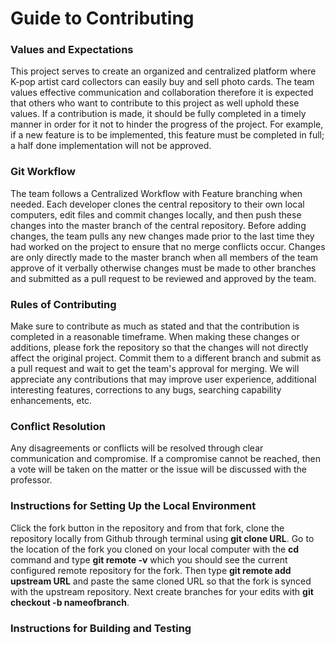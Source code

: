 # Guide to Contributing

### Values and Expectations
This project serves to create an organized and centralized platform where K-pop artist card collectors can easily buy and sell photo cards. The team values effective communication and collaboration therefore it is expected that others who want to contribute to this project as well uphold these values. If a contribution is made, it should be fully completed in a timely manner in order for it not to hinder the progress of the project. For example, if a new feature is to be implemented, this feature must be completed in full; a half done implementation will not be approved.

### Git Workflow
The team follows a Centralized Workflow with Feature branching when needed. Each developer clones the central repository to their own local computers, edit files and commit changes locally, and then push these changes into the master branch of the central repository. Before adding changes, the team pulls any new changes made prior to the last time they had worked on the project to ensure that no merge conflicts occur. Changes are only directly made to the master branch when all members of the team approve of it verbally otherwise changes must be made to other branches and submitted as a pull request to be reviewed and approved by the team.  

### Rules of Contributing
Make sure to contribute as much as stated and that the contribution is completed in a reasonable timeframe. When making these changes or additions, please fork the repository so that the changes will not directly affect the original project. Commit them to a different branch and submit as a pull request and wait to get the team's approval for merging. We will appreciate any contributions that may improve user experience, additional interesting features, corrections to any bugs, searching capability enhancements, etc.

### Conflict Resolution
Any disagreements or conflicts will be resolved through clear communication and compromise. If a compromise cannot be reached, then a vote will be taken on the matter or the issue will be discussed with the professor.

### Instructions for Setting Up the Local Environment
Click the fork button in the repository and from that fork, clone the repository locally from Github through terminal using **git clone URL**. Go to the location of the fork you cloned on your local computer with the **cd** command and type **git remote -v** which you should see the current configured remote repository for the fork. Then type **git remote add upstream URL** and paste the same cloned URL so that the fork is synced with the upstream repository. Next create branches for your edits with **git checkout -b nameofbranch**.

### Instructions for Building and Testing  

